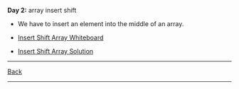 **Day 2:** array insert shift

- We have to insert an element into the middle of an array.

- [Insert Shift Array Whiteboard](../../assets/insert-shift-array.png)
- [Insert Shift Array Solution](array-shift.js)

---
[Back](../README.md)

---
